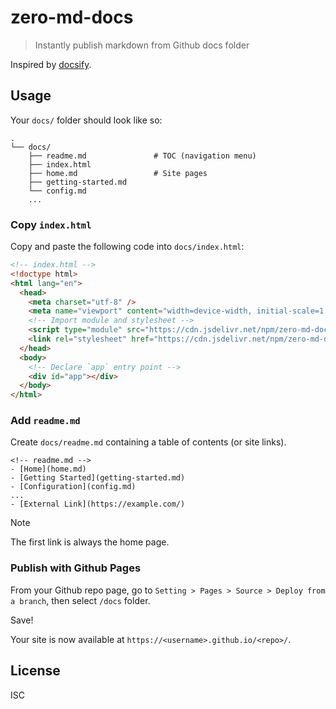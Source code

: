 # zero-md-docs

> Instantly publish markdown from Github docs folder

Inspired by [docsify](https://docsify.js.org).

## Usage

Your `docs/` folder should look like so:

```text
.
└── docs/
    ├── readme.md               # TOC (navigation menu)
    ├── index.html
    ├── home.md                 # Site pages
    ├── getting-started.md
    └── config.md
    ...
```

### Copy `index.html`

Copy and paste the following code into `docs/index.html`:

```html
<!-- index.html -->
<!doctype html>
<html lang="en">
  <head>
    <meta charset="utf-8" />
    <meta name="viewport" content="width=device-width, initial-scale=1.0" />
    <!-- Import module and stylesheet -->
    <script type="module" src="https://cdn.jsdelivr.net/npm/zero-md-docs@1"></script>
    <link rel="stylesheet" href="https://cdn.jsdelivr.net/npm/zero-md-docs@1/dist/default.css" />
  </head>
  <body>
    <!-- Declare `app` entry point -->
    <div id="app"></div>
  </body>
</html>
```

### Add `readme.md`

Create `docs/readme.md` containing a table of contents (or site links).

```text
<!-- readme.md -->
- [Home](home.md)
- [Getting Started](getting-started.md)
- [Configuration](config.md)
...
- [External Link](https://example.com/)
```

> [!NOTE]  
> The first link is always the home page.

### Publish with Github Pages

From your Github repo page, go to `Setting > Pages > Source > Deploy from a branch`, then select
`/docs` folder.

Save!

Your site is now available at `https://<username>.github.io/<repo>/`.

## License

ISC
